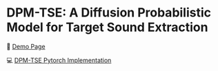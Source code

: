 # DPM-TSE: A Diffusion Probabilistic Model for Target Sound Extraction

🎵 [Demo Page](https://jhu-lcap.github.io/DPM-TSE/)

💻 [DPM-TSE Pytorch Implementation](https://github.com/haidog-yaqub/DPMTSE/tree/main)
